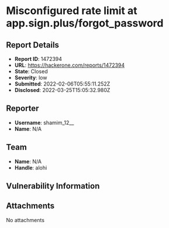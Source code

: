 # Misconfigured rate limit at app.sign.plus/forgot_password

## Report Details
- **Report ID**: 1472394
- **URL**: https://hackerone.com/reports/1472394
- **State**: Closed
- **Severity**: low
- **Submitted**: 2022-02-06T05:55:11.252Z
- **Disclosed**: 2022-03-25T15:05:32.980Z

## Reporter
- **Username**: shamim_12__
- **Name**: N/A

## Team
- **Name**: N/A
- **Handle**: alohi

## Vulnerability Information


## Attachments
No attachments
